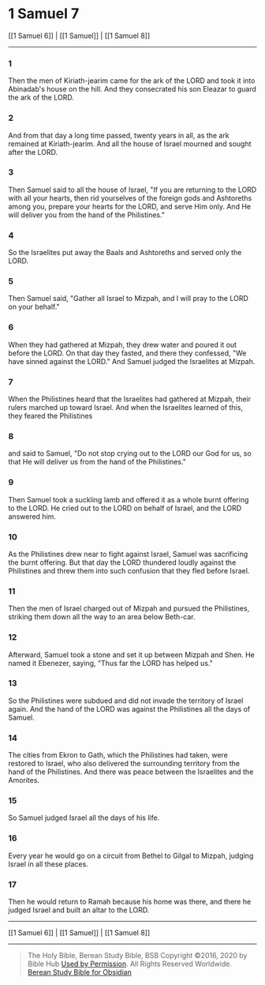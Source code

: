 # 1 Samuel 7

[[1 Samuel 6]] | [[1 Samuel]] | [[1 Samuel 8]]

---

### 1
Then the men of Kiriath-jearim came for the ark of the LORD and took it into Abinadab's house on the hill. And they consecrated his son Eleazar to guard the ark of the LORD.

### 2
And from that day a long time passed, twenty years in all, as the ark remained at Kiriath-jearim. And all the house of Israel mourned and sought after the LORD.

### 3
Then Samuel said to all the house of Israel, "If you are returning to the LORD with all your hearts, then rid yourselves of the foreign gods and Ashtoreths among you, prepare your hearts for the LORD, and serve Him only. And He will deliver you from the hand of the Philistines."

### 4
So the Israelites put away the Baals and Ashtoreths and served only the LORD.

### 5
Then Samuel said, "Gather all Israel to Mizpah, and I will pray to the LORD on your behalf."

### 6
When they had gathered at Mizpah, they drew water and poured it out before the LORD. On that day they fasted, and there they confessed, "We have sinned against the LORD." And Samuel judged the Israelites at Mizpah.

### 7
When the Philistines heard that the Israelites had gathered at Mizpah, their rulers marched up toward Israel. And when the Israelites learned of this, they feared the Philistines

### 8
and said to Samuel, "Do not stop crying out to the LORD our God for us, so that He will deliver us from the hand of the Philistines."

### 9
Then Samuel took a suckling lamb and offered it as a whole burnt offering to the LORD. He cried out to the LORD on behalf of Israel, and the LORD answered him.

### 10
As the Philistines drew near to fight against Israel, Samuel was sacrificing the burnt offering. But that day the LORD thundered loudly against the Philistines and threw them into such confusion that they fled before Israel.

### 11
Then the men of Israel charged out of Mizpah and pursued the Philistines, striking them down all the way to an area below Beth-car.

### 12
Afterward, Samuel took a stone and set it up between Mizpah and Shen. He named it Ebenezer, saying, "Thus far the LORD has helped us."

### 13
So the Philistines were subdued and did not invade the territory of Israel again. And the hand of the LORD was against the Philistines all the days of Samuel.

### 14
The cities from Ekron to Gath, which the Philistines had taken, were restored to Israel, who also delivered the surrounding territory from the hand of the Philistines. And there was peace between the Israelites and the Amorites.

### 15
So Samuel judged Israel all the days of his life.

### 16
Every year he would go on a circuit from Bethel to Gilgal to Mizpah, judging Israel in all these places.

### 17
Then he would return to Ramah because his home was there, and there he judged Israel and built an altar to the LORD.

---

[[1 Samuel 6]] | [[1 Samuel]] | [[1 Samuel 8]]

---

> The Holy Bible, Berean Study Bible, BSB
> Copyright &copy;2016, 2020 by Bible Hub
> [Used by Permission](https://berean.bible/terms.htm). All Rights Reserved Worldwide.
> [Berean Study Bible for Obsidian](https://github.com/gapmiss/berean-study-bible-for-obsidian)</small>

